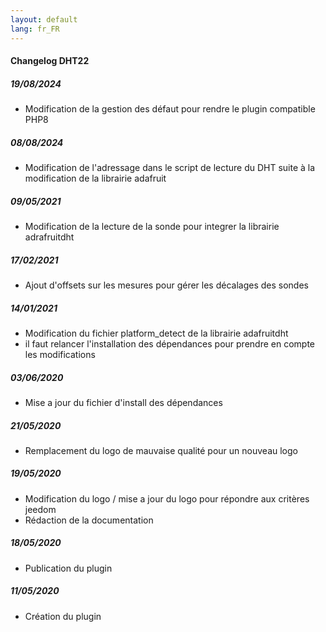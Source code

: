 ```yaml
---
layout: default
lang: fr_FR
---
```


#### Changelog DHT22

##### 19/08/2024
- Modification de la gestion des défaut pour rendre le plugin compatible PHP8
  
##### 08/08/2024
- Modification de l'adressage dans le script de lecture du DHT suite à la modification de la librairie adafruit
  
##### 09/05/2021
- Modification de la lecture de la sonde pour integrer la librairie adrafruitdht
  
##### 17/02/2021
- Ajout d'offsets sur les mesures pour gérer les décalages des sondes

##### 14/01/2021
- Modification du fichier platform_detect de la librairie adafruitdht 
- il faut relancer l'installation des dépendances pour prendre en compte les modifications
##### 03/06/2020
- Mise a jour du fichier d'install des dépendances

##### 21/05/2020
- Remplacement du logo de mauvaise qualité pour un nouveau logo 
##### 19/05/2020
- Modification du logo / mise a jour du logo pour répondre aux critères jeedom
- Rédaction de la documentation

##### 18/05/2020

- Publication du plugin

##### 11/05/2020

- Création du plugin
